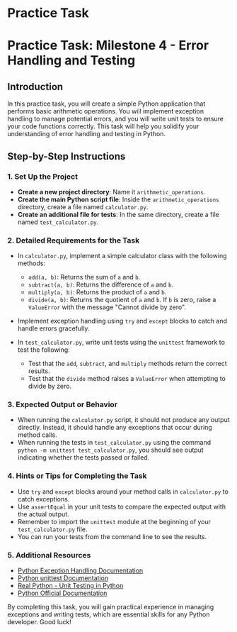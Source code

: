 # Practice Task

# Practice Task: Milestone 4 - Error Handling and Testing

## Introduction
In this practice task, you will create a simple Python application that performs basic arithmetic operations. You will implement exception handling to manage potential errors, and you will write unit tests to ensure your code functions correctly. This task will help you solidify your understanding of error handling and testing in Python.

## Step-by-Step Instructions

### 1. Set Up the Project
- **Create a new project directory**: Name it `arithmetic_operations`.
- **Create the main Python script file**: Inside the `arithmetic_operations` directory, create a file named `calculator.py`.
- **Create an additional file for tests**: In the same directory, create a file named `test_calculator.py`.

### 2. Detailed Requirements for the Task
- In `calculator.py`, implement a simple calculator class with the following methods:
  - `add(a, b)`: Returns the sum of `a` and `b`.
  - `subtract(a, b)`: Returns the difference of `a` and `b`.
  - `multiply(a, b)`: Returns the product of `a` and `b`.
  - `divide(a, b)`: Returns the quotient of `a` and `b`. If `b` is zero, raise a `ValueError` with the message "Cannot divide by zero".
  
- Implement exception handling using `try` and `except` blocks to catch and handle errors gracefully.
  
- In `test_calculator.py`, write unit tests using the `unittest` framework to test the following:
  - Test that the `add`, `subtract`, and `multiply` methods return the correct results.
  - Test that the `divide` method raises a `ValueError` when attempting to divide by zero.
  
### 3. Expected Output or Behavior
- When running the `calculator.py` script, it should not produce any output directly. Instead, it should handle any exceptions that occur during method calls.
- When running the tests in `test_calculator.py` using the command `python -m unittest test_calculator.py`, you should see output indicating whether the tests passed or failed.

### 4. Hints or Tips for Completing the Task
- Use `try` and `except` blocks around your method calls in `calculator.py` to catch exceptions.
- Use `assertEqual` in your unit tests to compare the expected output with the actual output.
- Remember to import the `unittest` module at the beginning of your `test_calculator.py` file.
- You can run your tests from the command line to see the results.

### 5. Additional Resources
- [Python Exception Handling Documentation](https://docs.python.org/3/tutorial/errors.html)
- [Python unittest Documentation](https://docs.python.org/3/library/unittest.html)
- [Real Python - Unit Testing in Python](https://realpython.com/python-testing/)
- [Python Official Documentation](https://docs.python.org/3/)

By completing this task, you will gain practical experience in managing exceptions and writing tests, which are essential skills for any Python developer. Good luck!